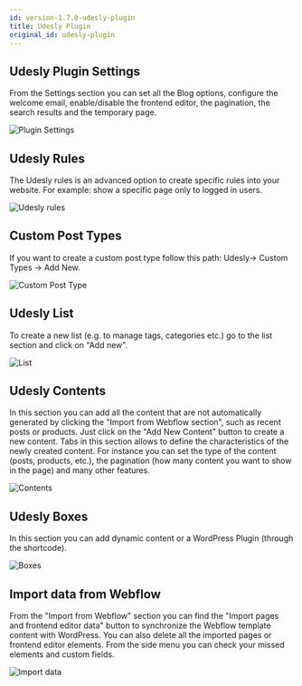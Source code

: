 ```yaml
---
id: version-1.7.0-udesly-plugin
title: Udesly Plugin
original_id: udesly-plugin
---
```



## Udesly Plugin Settings
From the Settings section you can set all the Blog options, configure the welcome email, enable/disable the frontend editor, the pagination, the search results and the temporary page.

![Plugin Settings](assets/plugin-settings.png)

## Udesly Rules
The Udesly rules is an advanced option to create specific rules into your website. For example: show a specific page only to logged in users.

![Udesly rules](assets/udesly-rules.png)

## Custom Post Types
If you want to create a custom post type follow this path: Udesly-> Custom Types -> Add New.

![Custom Post Type](assets/custom-post-type.png)

## Udesly List
To create a new list (e.g. to manage tags, categories etc.) go to the list section and click on "Add new".

![List](assets/list.png)

## Udesly Contents
In this section you can add all the content that are not automatically generated by clicking the "Import from Webflow section", such as recent posts or products. Just click on the "Add New Content" button to create a new content. Tabs in this section allows to define the characteristics of the newly created content. For instance you can set the type of the content (posts, products, etc.), the pagination (how many content you want to show in the page) and many other features.

![Contents](assets/content.png)

## Udesly Boxes
In this section you can add dynamic content or a WordPress Plugin (through the shortcode).

![Boxes](assets/boxes.png)

## Import data from Webflow
From the "Import from Webflow" section you can find the "Import pages and frontend editor data" button to synchronize the Webflow template content with WordPress. You can also delete all the imported pages or frontend editor elements. From the side menu you can check your missed elements and custom fields.

![Import data](assets/import-data.png)
